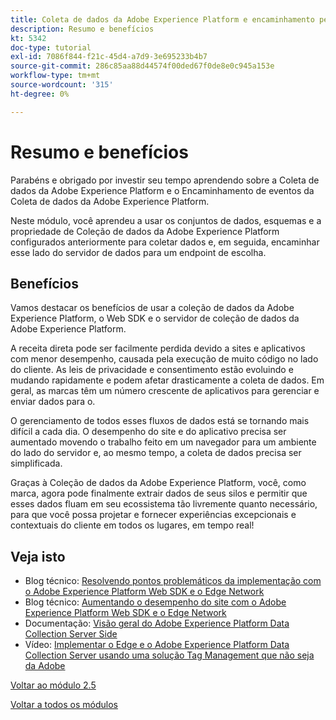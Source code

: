 ```yaml
---
title: Coleta de dados da Adobe Experience Platform e encaminhamento pelo lado do servidor em tempo real - resumo e benefícios
description: Resumo e benefícios
kt: 5342
doc-type: tutorial
exl-id: 7086f844-f21c-45d4-a7d9-3e695233b4b7
source-git-commit: 286c85aa88d44574f00ded67f0de8e0c945a153e
workflow-type: tm+mt
source-wordcount: '315'
ht-degree: 0%

---
```


# Resumo e benefícios

Parabéns e obrigado por investir seu tempo aprendendo sobre a Coleta de dados da Adobe Experience Platform e o Encaminhamento de eventos da Coleta de dados da Adobe Experience Platform.

Neste módulo, você aprendeu a usar os conjuntos de dados, esquemas e a propriedade de Coleção de dados da Adobe Experience Platform configurados anteriormente para coletar dados e, em seguida, encaminhar esse lado do servidor de dados para um endpoint de escolha.

## Benefícios

Vamos destacar os benefícios de usar a coleção de dados da Adobe Experience Platform, o Web SDK e o servidor de coleção de dados da Adobe Experience Platform.

A receita direta pode ser facilmente perdida devido a sites e aplicativos com menor desempenho, causada pela execução de muito código no lado do cliente. As leis de privacidade e consentimento estão evoluindo e mudando rapidamente e podem afetar drasticamente a coleta de dados. Em geral, as marcas têm um número crescente de aplicativos para gerenciar e enviar dados para o.

O gerenciamento de todos esses fluxos de dados está se tornando mais difícil a cada dia. O desempenho do site e do aplicativo precisa ser aumentado movendo o trabalho feito em um navegador para um ambiente do lado do servidor e, ao mesmo tempo, a coleta de dados precisa ser simplificada.

Graças à Coleção de dados da Adobe Experience Platform, você, como marca, agora pode finalmente extrair dados de seus silos e permitir que esses dados fluam em seu ecossistema tão livremente quanto necessário, para que você possa projetar e fornecer experiências excepcionais e contextuais do cliente em todos os lugares, em tempo real!

## Veja isto

- Blog técnico: [Resolvendo pontos problemáticos da implementação com o Adobe Experience Platform Web SDK e o Edge Network](https://medium.com/adobetech/solving-implementation-pain-points-with-adobe-experience-platform-web-sdk-and-edge-network-880b635e6819)
- Blog técnico: [Aumentando o desempenho do site com o Adobe Experience Platform Web SDK e o Edge Network](https://medium.com/adobetech/boosting-website-performance-with-adobe-experience-platform-web-sdk-and-edge-network-329fcf70fdf9)
- Documentação: [Visão geral do Adobe Experience Platform Data Collection Server Side](https://experienceleague.adobe.com/docs/experience-platform/tags/event-forwarding/overview.html?lang=pt-BR#server-side-info)
- Vídeo: [Implementar o Edge e o Adobe Experience Platform Data Collection Server usando uma solução Tag Management que não seja da Adobe](https://video.tv.adobe.com/v/331986?quality=12&learn=on&enablevpops)

[Voltar ao módulo 2.5](./aep-data-collection-ssf.md)

[Voltar a todos os módulos](./../../../overview.md)
